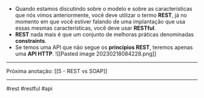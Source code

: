 - Quando estamos discutindo sobre o modelo e sobre as características que nós vimos anteriormente, você deve utilizar o termo **REST**, já no momento em que você estiver falando de uma implantação que usa essas mesmas características, você deve usar **RESTful**.
- **REST** nada mais é que um conjunto de melhoras práticas denominadas **constraints**.
- Se temos uma API que não segue os **princípios REST**, teremos apenas uma **API HTTP**.
![[Pasted image 20230218084228.png]]
---
Próxima anotação: [[5 - REST vs SOAP]]

---
#rest #restful #api 